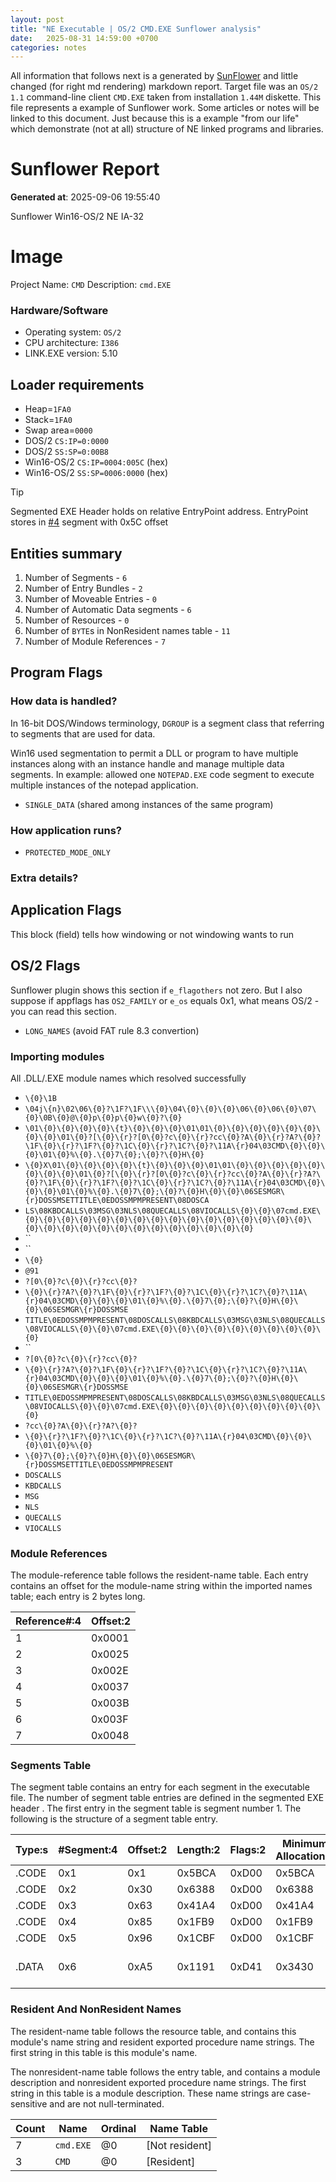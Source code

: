 ```yaml
---
layout: post
title: "NE Executable | OS/2 CMD.EXE Sunflower analysis"
date:   2025-08-31 14:59:00 +0700
categories: notes 
---
```


All information that follows next is a generated by [SunFlower](https://github.com/AlexeyTolstopyatov/SunFlower) and little changed (for right md rendering)
markdown report. Target file was an `OS/2 1.1` command-line client `CMD.EXE` taken from installation `1.44M` diskette.
This file represents a example of Sunflower work. Some articles or notes will be linked to this document. Just because
this is a example "from our life" which demonstrate (not at all) structure of NE linked programs and libraries.

# Sunflower Report
**Generated at**: 2025-09-06 19:55:40


Sunflower Win16-OS/2 NE IA-32




# Image
Project Name: `CMD`
Description: `cmd.EXE`

### Hardware/Software

 - Operating system: `OS/2`
 - CPU architecture: `I386`
 - LINK.EXE version: 5.10


## Loader requirements

 - Heap=`1FA0`
 - Stack=`1FA0`
 - Swap area=`0000`
 - DOS/2 `CS:IP=0:0000`
 - DOS/2 `SS:SP=0:00B8`
 - Win16-OS/2 `CS:IP=0004:005C` (hex)
 - Win16-OS/2 `SS:SP=0006:0000` (hex)

> [!TIP]
> Segmented EXE Header holds on relative EntryPoint address.
> EntryPoint stores in [#4](decimal) segment with 0x5C offset

## Entities summary

1. Number of Segments - `6`
2. Number of Entry Bundles - `2`
3. Number of Moveable Entries - `0`
4. Number of Automatic Data segments - `6`
5. Number of Resources - `0`
6. Number of `BYTE`s in NonResident names table - `11`
7. Number of Module References - `7`

## Program Flags

### How data is handled?

In 16-bit DOS/Windows terminology, `DGROUP` is a segment class that referring
to segments that are used for data.

Win16 used segmentation to permit a DLL or program to have multiple
instances along with an instance handle and manage multiple data
segments. In example: allowed one `NOTEPAD.EXE` code segment to execute
multiple instances of the notepad application.
 - `SINGLE_DATA` (shared among instances of the same program)

### How application runs?
 - `PROTECTED_MODE_ONLY`
### Extra details?

## Application Flags
This block (field) tells how windowing or not windowing wants to run

## OS/2 Flags
Sunflower plugin shows this section if `e_flagothers` not zero. But I also suppose if appflags has `OS2_FAMILY` or `e_os` equals 0x1, what means OS/2 - you can read this section.
 - `LONG_NAMES` (avoid FAT rule 8.3 convertion)




### Importing modules
All .DLL/.EXE module names which resolved successfully
 - `\{0}\1B`
 - `\04j\{n}\02\06\{0}?\1F?\1F\\\{0}\04\{0}\{0}\{0}\06\{0}\06\{0}\07\{0}\0B\{0}@\{0}p\{0}p\{0}w\{0}?\{0}`
 - `\01\{0}\{0}\{0}\{0}\{t}\{0}\{0}\{0}\01\01\{0}\{0}\{0}\{0}\{0}\{0}\{0}\{0}\01\{0}?[\{0}\{r}?[0\{0}?c\{0}\{r}?cc\{0}?A\{0}\{r}?A?\{0}?\1F\{0}\{r}?\1F?\{0}?\1C\{0}\{r}?\1C?\{0}?\11A\{r}04\03CMD\{0}\{0}\{0}\01\{0}%\{0}.\{0}7\{0};\{0}?\{0}H\{0}`
 - `\{0}X\01\{0}\{0}\{0}\{0}\{t}\{0}\{0}\{0}\01\01\{0}\{0}\{0}\{0}\{0}\{0}\{0}\{0}\01\{0}?[\{0}\{r}?[0\{0}?c\{0}\{r}?cc\{0}?A\{0}\{r}?A?\{0}?\1F\{0}\{r}?\1F?\{0}?\1C\{0}\{r}?\1C?\{0}?\11A\{r}04\03CMD\{0}\{0}\{0}\01\{0}%\{0}.\{0}7\{0};\{0}?\{0}H\{0}\{0}\06SESMGR\{r}DOSSMSETTITLE\0EDOSSMPMPRESENT\08DOSCA`
 - `LS\08KBDCALLS\03MSG\03NLS\08QUECALLS\08VIOCALLS\{0}\{0}\07cmd.EXE\{0}\{0}\{0}\{0}\{0}\{0}\{0}\{0}\{0}\{0}\{0}\{0}\{0}\{0}\{0}\{0}\{0}\{0}\{0}\{0}\{0}\{0}\{0}\{0}\{0}\{0}\{0}\{0}\{0}`
 - ``
 - ``
 - `\{0}`
 - `@91`
 - `?[0\{0}?c\{0}\{r}?cc\{0}?`
 - `\{0}\{r}?A?\{0}?\1F\{0}\{r}?\1F?\{0}?\1C\{0}\{r}?\1C?\{0}?\11A\{r}04\03CMD\{0}\{0}\{0}\01\{0}%\{0}.\{0}7\{0};\{0}?\{0}H\{0}\{0}\06SESMGR\{r}DOSSMSE`
 - `TITLE\0EDOSSMPMPRESENT\08DOSCALLS\08KBDCALLS\03MSG\03NLS\08QUECALLS\08VIOCALLS\{0}\{0}\07cmd.EXE\{0}\{0}\{0}\{0}\{0}\{0}\{0}\{0}\{0}\{0}`
 - ``
 - `?[0\{0}?c\{0}\{r}?cc\{0}?`
 - `\{0}\{r}?A?\{0}?\1F\{0}\{r}?\1F?\{0}?\1C\{0}\{r}?\1C?\{0}?\11A\{r}04\03CMD\{0}\{0}\{0}\01\{0}%\{0}.\{0}7\{0};\{0}?\{0}H\{0}\{0}\06SESMGR\{r}DOSSMSE`
 - `TITLE\0EDOSSMPMPRESENT\08DOSCALLS\08KBDCALLS\03MSG\03NLS\08QUECALLS\08VIOCALLS\{0}\{0}\07cmd.EXE\{0}\{0}\{0}\{0}\{0}\{0}\{0}\{0}\{0}\{0}`
 - `?cc\{0}?A\{0}\{r}?A?\{0}?`
 - `\{0}\{r}?\1F?\{0}?\1C\{0}\{r}?\1C?\{0}?\11A\{r}04\03CMD\{0}\{0}\{0}\01\{0}%\{0}`
 - `\{0}7\{0};\{0}?\{0}H\{0}\{0}\06SESMGR\{r}DOSSMSETTITLE\0EDOSSMPMPRESENT`
 - `DOSCALLS`
 - `KBDCALLS`
 - `MSG`
 - `NLS`
 - `QUECALLS`
 - `VIOCALLS`


### Module References

The module-reference table follows the resident-name table. Each entry contains an offset for the module-name string within the imported names table; each entry is 2 bytes long.

| Reference#:4   | Offset:2   |
|----------------|------------|
| 1              | 0x0001     |
| 2              | 0x0025     |
| 3              | 0x002E     |
| 4              | 0x0037     |
| 5              | 0x003B     |
| 6              | 0x003F     |
| 7              | 0x0048     |





### Segments Table

The segment table contains an entry for each segment in the executable file.
 The number of segment table entries are defined in the segmented EXE header
. The first entry in the segment table is segment number 1. The following is the structure of a segment table entry. 

| Type:s   | #Segment:4   | Offset:2   | Length:2   | Flags:2   | Minimum Allocation:2   | Characteristics:s                 |
|----------|--------------|------------|------------|-----------|------------------------|-----------------------------------|
| .CODE    | 0x1          | 0x1        | 0x5BCA     | 0xD00     | 0x5BCA                 | WITHIN_RELOCS                     |
| .CODE    | 0x2          | 0x30       | 0x6388     | 0xD00     | 0x6388                 | WITHIN_RELOCS                     |
| .CODE    | 0x3          | 0x63       | 0x41A4     | 0xD00     | 0x41A4                 | WITHIN_RELOCS                     |
| .CODE    | 0x4          | 0x85       | 0x1FB9     | 0xD00     | 0x1FB9                 | WITHIN_RELOCS                     |
| .CODE    | 0x5          | 0x96       | 0x1CBF     | 0xD00     | 0x1CBF                 | WITHIN_RELOCS                     |
| .DATA    | 0x6          | 0xA5       | 0x1191     | 0xD41     | 0x3430                 | WITHIN_RELOCS HAS_MASK PRELOAD    |





### Resident And NonResident Names

The resident-name table follows the resource table, and contains this module's name string and resident exported procedure name strings. The first string in this table is this module's name. 

The nonresident-name table follows the entry table, and contains a module description and nonresident exported procedure name strings. The first string in this table is a module description. These name strings are case-sensitive and are not null-terminated.

| Count   | Name        | Ordinal   | Name Table       |
|---------|-------------|-----------|------------------|
| 7       | `cmd.EXE`   | @0        | [Not resident]   |
| 3       | `CMD`       | @0        | [Resident]       |







